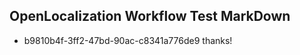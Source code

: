 ## OpenLocalization Workflow Test MarkDown
* b9810b4f-3ff2-47bd-90ac-c8341a776de9 thanks!

<!--HONumber=Jul16_HO3-->


